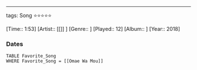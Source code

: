 ---
tags: Song ⭐⭐⭐⭐⭐ 

[Time:: 1:53]
[Artist:: [[]] ]
[Genre:: ]
[Played:: 12]
[Album:: ]
[Year:: 2018]
### Dates
````dataview
TABLE Favorite_Song
WHERE Favorite_Song = [[Omae Wa Mou]]
````